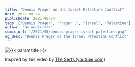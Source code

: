 ```yaml
---
title: "Dennis Prager on the Israel Palestine Conflict"
date: 2021-05-24
publishdate: 2021-05-24
tags: ["Dennis Prager", "Prager U", "Israel", "Palestine"]
author: "BojanglerGTX"
comic_url: "/2021/05/dennis-prager-israel-palestine.png"
og_desc: "Dennis Prager on the Israel Palestine Conflict"
---
```


<img alt="{{< param title >}}" class="comic" src="{{< param comic_url >}}" >

Inspired by this video by [The Serfs (youtube.com)](https://www.youtube.com/watch?v=g2h4Eic4qw4)